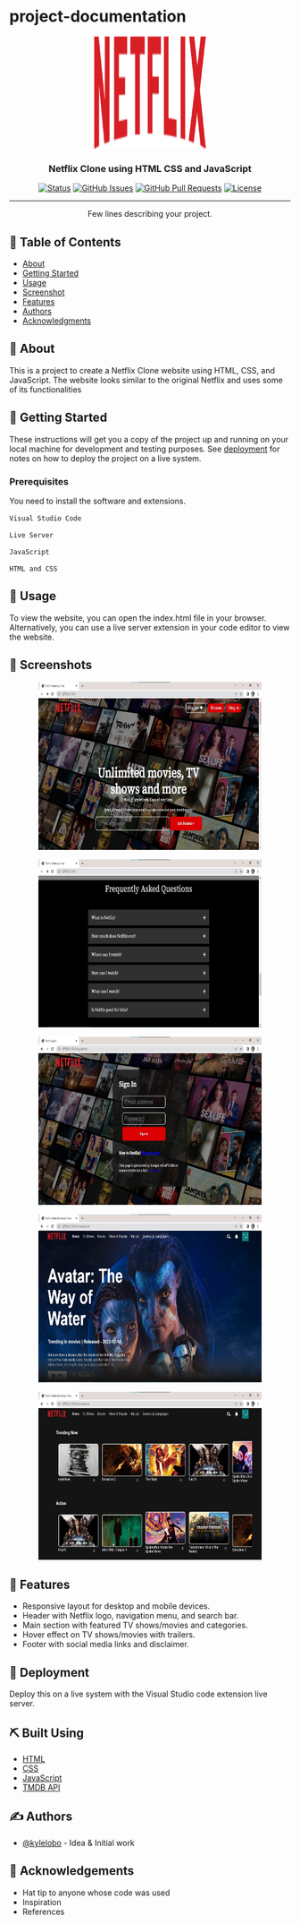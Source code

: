 # project-documentation

<p align="center">
  <a href="" rel="noopener">
 <img width=200px height=200px src="./images/logo.png" alt="Project logo"></a>
</p>

<h3 align="center">Netflix Clone using HTML CSS and JavaScript</h3>

<div align="center">

  [![Status](https://img.shields.io/badge/status-active-success.svg)]() 
  [![GitHub Issues](https://img.shields.io/github/issues/kylelobo/The-Documentation-Compendium.svg)](https://github.com/kylelobo/The-Documentation-Compendium/issues)
  [![GitHub Pull Requests](https://img.shields.io/github/issues-pr/kylelobo/The-Documentation-Compendium.svg)](https://github.com/kylelobo/The-Documentation-Compendium/pulls)
  [![License](https://img.shields.io/badge/license-MIT-blue.svg)](/LICENSE)

</div>

---

<p align="center"> Few lines describing your project.
    <br> 
</p>

## 📝 Table of Contents
- [About](#about)
- [Getting Started](#getting_started)
- [Usage](#usage)
- [Screenshot](#screenshot)
- [Features](#features)
- [Authors](#authors)
- [Acknowledgments](#acknowledgement)

## 🧐 About <a name = "about"></a>

This is a project to create a Netflix Clone website using HTML, CSS, and JavaScript. The website looks similar to the original Netflix and uses some of its functionalities

## 🏁 Getting Started <a name = "getting_started"></a>
These instructions will get you a copy of the project up and running on your local machine for development and testing purposes. See [deployment](#deployment) for notes on how to deploy the project on a live system.

### Prerequisites
You need to install the software and extensions.

```
Visual Studio Code
```
```
Live Server
```
```
JavaScript
```
```
HTML and CSS
```

## 🎈 Usage <a name="usage"></a>

To view the website, you can open the index.html file in your browser. Alternatively, you can use a live server extension in your code editor to view the website.

## 🎈 Screenshots <a name="screenshots"></a>

<p align="center">
  <a href="" rel="noopener">
 <img width=400px height=300px src="./images/sst1.jpg" alt="Project logo"></a>
</p>
<p align="center">
  <a href="" rel="noopener">
 <img width=400px height=300px src="./images/sst2.jpg" alt="Project logo"></a>
</p>
<p align="center">
  <a href="" rel="noopener">
 <img width=400px height=300px src="./images/sst3.jpg" alt="Project logo"></a>
</p>
<p align="center">
  <a href="" rel="noopener">
 <img width=400px height=300px src="./images/sst4.jpg" alt="Project logo"></a>
</p>
<p align="center">
  <a href="" rel="noopener">
 <img width=400px height=300px src="./images/sst5.jpg" alt="Project logo"></a>
</p>


## 🎈 Features <a name="features"></a>

- Responsive layout for desktop and mobile devices.
- Header with Netflix logo, navigation menu, and search bar.
- Main section with featured TV shows/movies and categories.
- Hover effect on TV shows/movies with trailers.
- Footer with social media links and disclaimer.

## 🚀 Deployment <a name = "deployment"></a>

Deploy this on a live system with the Visual Studio code extension live server.

## ⛏️ Built Using <a name = "built_using"></a>
- [HTML](https://html.com/) 
- [CSS](https://www.w3schools.com/css/) 
- [JavaScript](https://www.javascript.com/)
- [TMDB API](https://developer.themoviedb.org/) 

## ✍️ Authors <a name = "authors"></a>
- [@kylelobo](https://github.com/2211Vikas) - Idea & Initial work


## 🎉 Acknowledgements <a name = "acknowledgement"></a>
- Hat tip to anyone whose code was used
- Inspiration
- References
